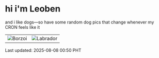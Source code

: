 # hi i'm Leoben

and i like dogs—so have some random dog pics that change whenever my CRON feels like it

|  |  |
|--------|----------|
| ![Borzoi](https://random-dog-vercel.vercel.app/api/random-borzoi?v=1754585430) | ![Labrador](https://random-dog-vercel.vercel.app/api/random-labrador?v=1754585430) |

Last updated: 2025-08-08 00:50 PHT
